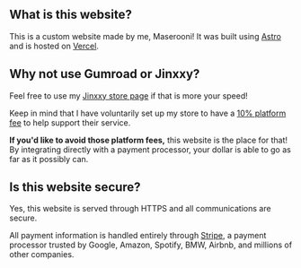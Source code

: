 ## What is this website?

This is a custom website made by me, Maserooni! It was built using [Astro](https://astro.build/) and is hosted on [Vercel](https://vercel.com/).

## Why not use Gumroad or Jinxxy?

Feel free to use my [Jinxxy store page](https://jinxxy.com/mass/products) if that is more your speed!

Keep in mind that I have voluntarily set up my store to have a [10% platform fee](https://support.jinxxy.com/hc/en-us/articles/16736566037389) to help support their service.

**If you'd like to avoid those platform fees,** this website is the place for that! By integrating directly with a payment processor, your dollar is able to go as far as it possibly can.

## Is this website secure?

Yes, this website is served through HTTPS and all communications are secure.

All payment information is handled entirely through [Stripe](https://stripe.com/), a payment processor trusted by Google, Amazon, Spotify, BMW, Airbnb, and millions of other companies.
